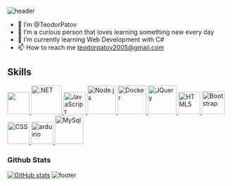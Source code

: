 ![header](https://capsule-render.vercel.app/api?type=waving&color=timeGradient&height=170&section=header&text=Hi%20There!&fontSize=90)
- 👋 I’m @TeodorPatov
- 👀 I’m a curious person that loves learning something new every day
- 🌱 I’m currently learning Web Development with C#
- 📫 How to reach me teodorpatov2005@gmail.com

## Skills
<div align="left">
  
  <a href="https://docs.microsoft.com/en-us/dotnet/csharp/" target="_blank" rel="noreferrer">
      <img src="https://cdn.jsdelivr.net/gh/devicons/devicon/icons/csharp/csharp-original.svg" width="50" height="50" />
  </a>
  <a href="https://dotnet.microsoft.com/en-us/" target="_blank" rel="noreferrer">
      <img src="https://cdn.jsdelivr.net/gh/devicons/devicon/icons/dot-net/dot-net-original.svg" width="70" height="65" alt=".NET" />
  </a>
  
  <a href="https://developer.mozilla.org/en-US/docs/Web/JavaScript" target="_blank" rel="noreferrer">
      <img src="https://raw.githubusercontent.com/danielcranney/readme-generator/main/public/icons/skills/javascript-colored.svg" width="50" height="50" alt="JavaScript" />
  </a>
  <a href="https://nodejs.org/en" target="_blank" rel="noreferrer">
      <img src="https://cdn.jsdelivr.net/gh/devicons/devicon/icons/nodejs/nodejs-original.svg" width="65" height="65" alt="Node.js" />
  </a>
  <a href="https://www.docker.com/" target="_blank" rel="noreferrer">
      <img src="https://icongr.am/devicon/docker-original-wordmark.svg?size=120&color=currentColor" width="65" height="65" alt="Docker" />
  </a>

  <a href="https://jquery.com/" target="_blank" rel="noreferrer">
      <img src="https://cdn.jsdelivr.net/gh/devicons/devicon/icons/jquery/jquery-original.svg" width="65" height="65" alt="JQuery" />
  </a>
  <a href="https://developer.mozilla.org/en-US/docs/Glossary/HTML5" target="_blank" rel="noreferrer">
      <img src="https://raw.githubusercontent.com/danielcranney/readme-generator/main/public/icons/skills/html5-colored.svg" width="50" height="50" alt="HTML5" />
  </a>
  <a href="https://getbootstrap.com/">
      <img src="https://cdn.jsdelivr.net/gh/devicons/devicon/icons/bootstrap/bootstrap-original-wordmark.svg" width="52" height="52" alt="Bootstrap" />
  </a>
  <a href="https://www.w3schools.com/css/">
      <img src="https://cdn.jsdelivr.net/gh/devicons/devicon/icons/css3/css3-original.svg" width="50" height="50" alt="CSS" />
  </a>
  <a href="https://www.arduino.cc/en/Guide" target="_blank" rel="noreferrer"> 
      <img src="https://cdn.worldvectorlogo.com/logos/arduino-1.svg" alt="arduino" width="50" height="50"/> 
  </a> 
  
  </a>
  <a href="https://www.mysql.com/" target="_blank" rel="noreferrer">
      <img src="https://cdn.jsdelivr.net/gh/devicons/devicon/icons/mysql/mysql-original-wordmark.svg" width="65" height="65" alt="MySql" />
  </a>
  
</div>  

### Github Stats

[![GitHub stats](https://github-readme-stats.vercel.app/api?username=tedipatov05)](https://github.com/anuraghazra/github-readme-stats)
![footer](https://capsule-render.vercel.app/api?type=waving&color=timeGradient&height=150&section=footer&text=&fontSize=90)

